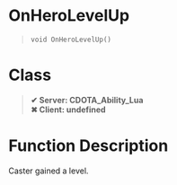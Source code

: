 # OnHeroLevelUp
> `void OnHeroLevelUp()`
# Class
> __✔ Server: CDOTA_Ability_Lua__  
> __✖ Client: undefined__  
# Function Description
Caster gained a level.
